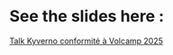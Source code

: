 # See the slides here : 

[Talk Kyverno conformité à Volcamp 2025](https://juliencanon.github.io/2025-kyverno-volcamp/#/)


